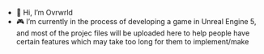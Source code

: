 - 👋 Hi, I’m Ovrwrld
- 🎮 I’m currently in the process of developing a game in Unreal Engine 5, and most of the projec files will be uploaded here to help people have certain features which may take too long for them to implement/make

<!---
OvrwrldDev/OvrwrldDev is a ✨ special ✨ repository because its `README.md` (this file) appears on your GitHub profile.
You can click the Preview link to take a look at your changes.
--->
